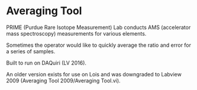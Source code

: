 # Averaging Tool

PRIME (Purdue Rare Isotope Measurement) Lab conducts AMS (accelerator mass spectroscopy) measurements for various elements. 

Sometimes the operator would like to quickly average the ratio and error for a series of samples.

Built to run on DAQuiri (LV 2016).

An older version exists for use on Lois and was downgraded to Labview 2009 (Averaging Tool 2009/Averaging Tool.vi).

